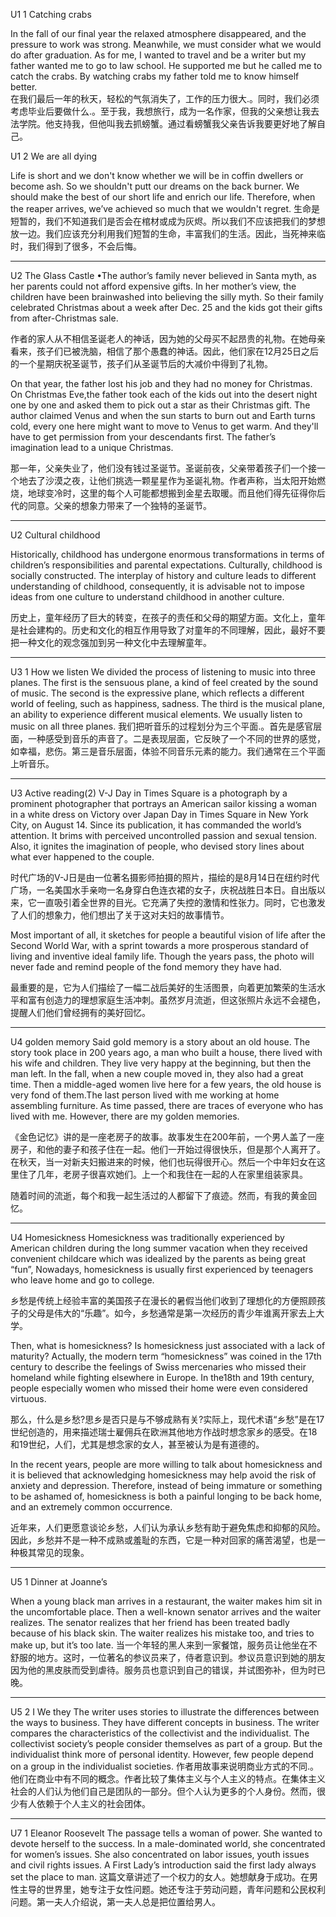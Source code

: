 U1 1 Catching crabs

In the fall of our final year the relaxed atmosphere disappeared, and the pressure to work was strong. Meanwhile, we must consider what we would do after graduation. As for me, I wanted to travel and be a writer but my father wanted me to go to law school. He supported me but he called me to catch the crabs. By watching crabs my father told me to know himself better.  
在我们最后一年的秋天，轻松的气氛消失了，工作的压力很大.。同时，我们必须考虑毕业后要做什么.。至于我，我想旅行，成为一名作家，但我的父亲想让我去法学院。他支持我，但他叫我去抓螃蟹。通过看螃蟹我父亲告诉我要更好地了解自己。

U1 2 We are all dying

Life is short and we don't know whether we will be in coffin dwellers or become ash. So we shouldn't putt our dreams on the back burner. We should make the best of our short life and enrich our life. Therefore, when the reaper arrives, we’ve achieved so much that we wouldn't regret.
生命是短暂的，我们不知道我们是否会在棺材或成为灰烬。所以我们不应该把我们的梦想放一边。我们应该充分利用我们短暂的生命，丰富我们的生活。因此，当死神来临时，我们得到了很多，不会后悔。

---
U2 The Glass Castle
•The author’s family never believed in Santa myth, as her parents could not afford expensive gifts. In her mother’s view, the children have been brainwashed into believing the silly myth. So their family celebrated Christmas about a week after Dec. 25 and the kids got their gifts from after-Christmas sale.

作者的家人从不相信圣诞老人的神话，因为她的父母买不起昂贵的礼物。在她母亲看来，孩子们已被洗脑，相信了那个愚蠢的神话。因此，他们家在12月25日之后的一个星期庆祝圣诞节，孩子们从圣诞节后的大减价中得到了礼物。

On that year, the father lost his job and they had no money for Christmas. On Christmas Eve,the father took each of the kids out into the desert night one by one and asked them to pick out a star as their Christmas gift. The author claimed Venus and when the sun starts to burn out and Earth turns cold, every one here might want to move to Venus to get warm. And they'll have to get permission from your descendants first. The father’s imagination lead to a unique Christmas.

那一年，父亲失业了，他们没有钱过圣诞节。圣诞前夜，父亲带着孩子们一个接一个地去了沙漠之夜，让他们挑选一颗星星作为圣诞礼物。作者声称，当太阳开始燃烧，地球变冷时，这里的每个人可能都想搬到金星去取暖。而且他们得先征得你后代的同意。父亲的想象力带来了一个独特的圣诞节。

---

U2 Cultural childhood

Historically, childhood has undergone enormous transformations in terms of children’s responsibilities and parental expectations. Culturally, childhood is socially constructed. The interplay of history and culture leads to different understanding of childhood, consequently, it is advisable not to impose ideas from one culture to understand childhood in another culture.

历史上，童年经历了巨大的转变，在孩子的责任和父母的期望方面。文化上，童年是社会建构的。历史和文化的相互作用导致了对童年的不同理解，因此，最好不要把一种文化的观念强加到另一种文化中去理解童年。

---
U3 1 How we listen 
We divided the process of listening to music into three planes. The first is the sensuous plane, a kind of feel created by the sound of music. The second is the expressive plane, which reflects a different world of feeling, such as happiness, sadness. The third is the musical plane, an ability to experience different musical elements. We usually listen to music on all three planes. 
我们把听音乐的过程划分为三个平面.。首先是感官层面，一种感受到音乐的声音了。二是表现层面，它反映了一个不同的世界的感觉，如幸福，悲伤。第三是音乐层面，体验不同音乐元素的能力。我们通常在三个平面上听音乐。

---

U3 Active reading(2)
V-J Day in Times Square is a photograph by a prominent photographer that portrays an American sailor kissing a woman in a white dress on  Victory over Japan Day in Times Square in New York City, on August 14. Since its publication, it has  commanded the world’s attention. It brims with perceived uncontrolled  passion and sexual  tension. Also, it  ignites the imagination of people, who  devised story lines about what ever happened to the couple.

时代广场的V-J日是由一位著名摄影师拍摄的照片，描绘的是8月14日在纽约时代广场，一名美国水手亲吻一名身穿白色连衣裙的女子，庆祝战胜日本日。自出版以来，它一直吸引着全世界的目光。它充满了失控的激情和性张力。同时，它也激发了人们的想象力，他们想出了关于这对夫妇的故事情节。

Most important of all, it sketches for people a beautiful  vision of life after the Second World War, with a sprint towards a more  prosperous standard of living and inventive ideal family life. Though the years pass, the photo will never fade and remind people of the  fond memory they have had.

最重要的是，它为人们描绘了一幅二战后美好的生活图景，向着更加繁荣的生活水平和富有创造力的理想家庭生活冲刺。虽然岁月流逝，但这张照片永远不会褪色，提醒人们他们曾经拥有的美好回忆。

---

U4  golden memory
Said gold memory is a story about an old house. The story took place in 200 years ago, a man who built a house, there lived with his wife and children. They live very happy at the beginning, but then the man left. In the fall, when a new couple moved in, they also had a great time. Then a middle-aged women live here for a few years, the old house is very fond of them.The last person lived with me working at home assembling furniture. 
As time passed, there are traces of everyone who has lived with me. However, there are my golden memories.

《金色记忆》讲的是一座老房子的故事。故事发生在200年前，一个男人盖了一座房子，和他的妻子和孩子住在一起。他们一开始过得很快乐，但是那个人离开了。在秋天，当一对新夫妇搬进来的时候，他们也玩得很开心。然后一个中年妇女在这里住了几年，老房子很喜欢她们。上一个和我住在一起的人在家里组装家具。

随着时间的流逝，每个和我一起生活过的人都留下了痕迹。然而，有我的黄金回忆。

---

U4 Homesickness
Homesickness was traditionally experienced by American children during the long summer vacation when they received convenient childcare which was idealized by the parents as being great “fun”,  Nowadays, homesickness is usually first experienced by teenagers who leave home and go to college.

乡愁是传统上经验丰富的美国孩子在漫长的暑假当他们收到了理想化的方便照顾孩子的父母是伟大的“乐趣”。如今，乡愁通常是第一次经历的青少年谁离开家去上大学。

Then, what is homesickness? Is homesickness just associated with a lack of maturity? Actually, the modern term “homesickness” was coined in the 17th century to describe the feelings of Swiss mercenaries who missed their homeland while fighting elsewhere in Europe. In the18th and 19th century, people especially women who missed their home were even considered virtuous.

那么，什么是乡愁?思乡是否只是与不够成熟有关?实际上，现代术语“乡愁”是在17世纪创造的，用来描述瑞士雇佣兵在欧洲其他地方作战时想念家乡的感受。在18和19世纪，人们，尤其是想念家的女人，甚至被认为是有道德的。

In the recent years, people are more willing to talk about homesickness and it is believed that acknowledging homesickness may help avoid the risk of anxiety and depression. Therefore, instead of being immature or something to be ashamed of, homesickness is both a painful longing to be back home, and an extremely common occurrence.

近年来，人们更愿意谈论乡愁，人们认为承认乡愁有助于避免焦虑和抑郁的风险。因此，乡愁并不是一种不成熟或羞耻的东西，它是一种对回家的痛苦渴望，也是一种极其常见的现象。

---

U5 1 Dinner at Joanne’s

When a young black man arrives in a restaurant, the waiter makes him sit in the uncomfortable place. Then a well-known senator arrives and the waiter realizes. The senator realizes that her friend has been treated badly because of his black skin. The waiter realizes his mistake too, and tries to make up, but it’s too late.
当一个年轻的黑人来到一家餐馆，服务员让他坐在不舒服的地方。这时，一位著名的参议员来了，侍者意识到。参议员意识到她的朋友因为他的黑皮肤而受到虐待。服务员也意识到自己的错误，并试图弥补，但为时已晚。

---

U5 2 I We they
The writer uses stories to illustrate the differences between the ways to business. They have different concepts in business. The writer compares the characteristics of the collectivist and the individualist. The collectivist society’s people consider themselves as part of a group. But the individualist think more of personal identity. However, few people depend on a group in the individualist societies.
作者用故事来说明商业方式的不同.。他们在商业中有不同的概念。作者比较了集体主义与个人主义的特点。在集体主义社会的人们认为他们自己是团队的一部分。但个人认为更多的个人身份。然而，很少有人依赖于个人主义的社会团体。

---

U7 1 Eleanor Roosevelt
The passage tells a woman of power. She wanted to devote herself to the success. In a male-dominated world, she concentrated for women’s issues. She also concentrated on labor issues, youth issues and civil rights issues. A First Lady’s introduction said the first lady always set the place to man. 
这篇文章讲述了一个权力的女人。她想献身于成功。在男性主导的世界里，她专注于女性问题。她还专注于劳动问题，青年问题和公民权利问题。第一夫人介绍说，第一夫人总是把位置给男人。